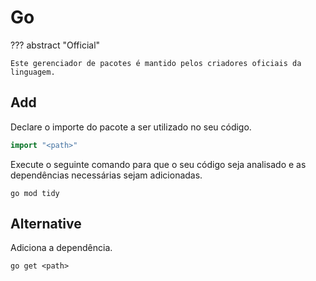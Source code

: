 # Go

??? abstract "Official"

    Este gerenciador de pacotes é mantido pelos criadores oficiais da linguagem.

## Add

Declare o importe do pacote a ser utilizado no seu código.  

```go
import "<path>"
```

Execute o seguinte comando para que o seu código seja analisado e as dependências necessárias sejam adicionadas.  

```
go mod tidy
```

## Alternative

Adiciona a dependência.  

```
go get <path>
```